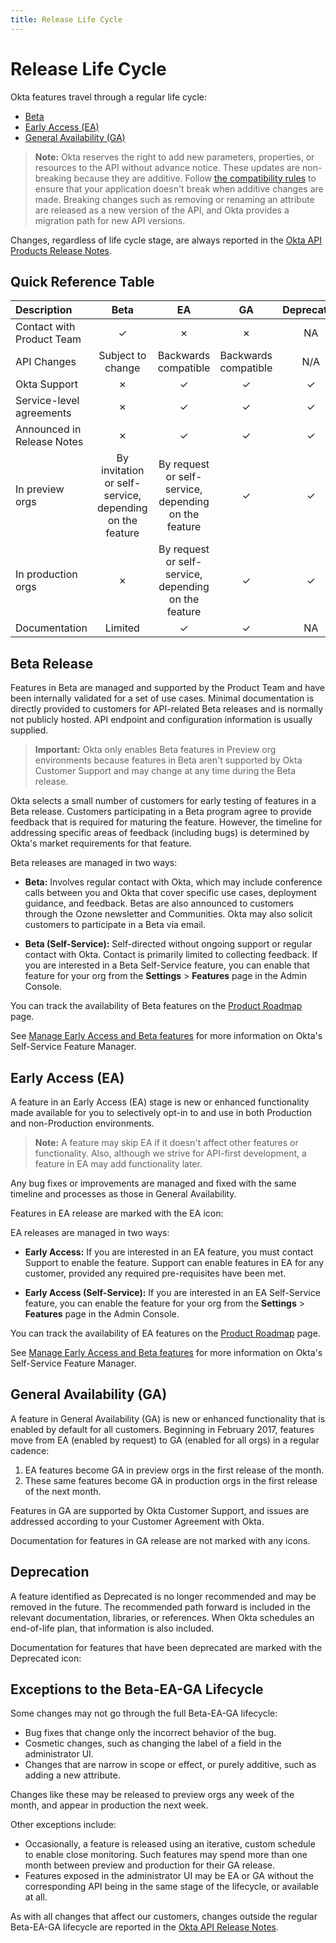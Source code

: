 ```yaml
---
title: Release Life Cycle
---
```


# Release Life Cycle

Okta features travel through a regular life cycle:

- [Beta](#beta-release)
- [Early Access (EA)](#early-access-ea)
- [General Availability (GA)](#general-availability-ga)

> **Note:** Okta reserves the right to add new parameters, properties, or resources to the API without advance notice.
These updates are non-breaking because they are additive. Follow [the compatibility rules](/docs/reference/api-overview/) to ensure that your application doesn't break
when additive changes are made.
Breaking changes such as removing or renaming an attribute are released as a new version of the API, and Okta provides a migration path for new API versions.

Changes, regardless of life cycle stage, are always reported in the [Okta API Products Release Notes](/docs/release-notes/).

## Quick Reference Table

| Description                | Beta                 | EA                   | GA                   | Deprecated |
| :------------              | :------------------: | :-----------------:  | :------------------: | :---------:|
| Contact with Product Team  | &check;              | &cross;              | &cross;              | NA         |
| API  Changes               | Subject to change    | Backwards compatible | Backwards compatible | N/A        |
| Okta Support               | &cross;              | &check;              | &check;              | &check;    |
| Service-level agreements   | &cross;              | &check;              | &check;              | &check;    |
| Announced in Release Notes | &cross;              | &check;              | &check;              | &check;    |
| In preview orgs            | By invitation or self-service, depending on the feature | By request or self-service, depending on the feature | &check;| &check;|
| In production orgs         | &cross;              | By request or self-service, depending on the feature| &check;| &check; |
| Documentation              | Limited              | &check;              | &check;              | NA         |

## Beta Release

Features in Beta are managed and supported by the Product Team and have been internally validated for a set of use cases. Minimal documentation is directly provided to customers for API-related Beta releases and is normally not publicly hosted. API endpoint and configuration information is usually supplied.

> **Important:** Okta only enables Beta features in Preview org environments because features in Beta aren't supported by Okta Customer Support and may change at any time during the Beta release.

Okta selects a small number of customers for early testing of features in a Beta release. Customers participating in a Beta program agree to provide feedback that is required for maturing the feature. However, the timeline for addressing specific areas of feedback (including bugs) is determined by Okta's market requirements for that feature.

Beta releases are managed in two ways:

* **Beta:** Involves regular contact with Okta, which may include conference calls between you and Okta that cover specific use cases, deployment guidance, and feedback. Betas are also announced to customers through the Ozone newsletter and Communities. Okta may also solicit customers to participate in a Beta via email.

* **Beta (Self-Service):** Self-directed without ongoing support or regular contact with Okta. Contact is primarily limited to collecting feedback. If you are interested in a Beta Self-Service feature, you can enable that feature for your org from the **Settings** > **Features** page in the Admin Console.

You can track the availability of Beta features on the [Product Roadmap](https://support.okta.com/help/s/productroadmap) page.

See [Manage Early Access and Beta features](https://help.okta.com/en/prod/okta_help_CSH.htm#ext_Manage_Early_Access_features) for more information on Okta's Self-Service Feature Manager.

## Early Access (EA)

A feature in an Early Access (EA) stage is new or enhanced functionality made available for you to selectively opt-in to and use in both Production and non-Production environments.

> **Note:** A feature may skip EA if it doesn't affect other features or functionality. Also, although we strive for API-first development, a feature in EA may add functionality later.

Any bug fixes or improvements are managed and fixed with the same timeline and processes as those in General Availability.

Features in EA release are marked with the EA icon: <ApiLifecycle access="ea" />

EA releases are managed in two ways:

* **Early Access:** If you are interested in an EA feature, you must contact Support to enable the feature. Support can enable features in EA for any customer, provided any required pre-requisites have been met.

* **Early Access (Self-Service):** If you are interested in an EA Self-Service feature, you can enable the feature for your org from the **Settings** > **Features** page in the Admin Console.

You can track the availability of EA features on the [Product Roadmap](https://support.okta.com/help/s/productroadmap) page.

See [Manage Early Access and Beta features](https://help.okta.com/en/prod/okta_help_CSH.htm#ext_Manage_Early_Access_features) for more information on Okta's Self-Service Feature Manager.

## General Availability (GA)

A feature in General Availability (GA) is new or enhanced functionality that is enabled by default for all customers.
Beginning in February 2017, features move from EA (enabled by request) to GA (enabled for all orgs) in a regular cadence:

1. EA features become GA in preview orgs in the first release of the month.
2. These same features become GA in production orgs in the first release of the next month.

Features in GA are supported by Okta Customer Support, and issues are addressed according to your Customer Agreement with Okta.

Documentation for features in GA release are not marked with any icons.

## Deprecation

A feature identified as Deprecated is no longer recommended and may be removed in the future.
The recommended path forward is included in the relevant documentation, libraries, or references.
When Okta schedules an end-of-life plan, that information is also included.

Documentation for features that have been deprecated are marked with the Deprecated icon: <ApiLifecycle access="deprecated" />

## Exceptions to the Beta-EA-GA Lifecycle

Some changes may not go through the full Beta-EA-GA lifecycle:

*  Bug fixes that change only the incorrect behavior of the bug.
* Cosmetic changes, such as changing the label of a field in the administrator UI.
* Changes that are narrow in scope or effect, or purely additive, such as adding a new attribute.

Changes like these may be released to preview orgs any week of the month, and appear in production the next week.

Other exceptions include:

* Occasionally, a feature is released using an iterative, custom schedule to enable close monitoring.
Such features may spend more than one month between preview and production for their GA release.
* Features exposed in the administrator UI may be EA or GA without the corresponding API being in the same stage of the lifecycle, or available at all.

As with all changes that affect our customers, changes outside the regular Beta-EA-GA lifecycle are reported in the [Okta API Release Notes](/docs/release-notes/).
